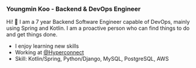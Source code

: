 ### Youngmin Koo - Backend & DevOps Engineer

Hi! 👋 I am a 7 year Backend Software Engineer capable of DevOps, mainly using Spring and Kotlin. I am a proactive person who can find things to do and get things done.

- I enjoy learning new skills
- Working at [@Hyperconnect](https://github.com/hyperconnect)
- Skill: Kotlin/Spring, Python/Django, MySQL, PostgreSQL, AWS

<!--
**youngminz/youngminz** is a ✨ _special_ ✨ repository because its `README.md` (this file) appears on your GitHub profile.

Here are some ideas to get you started:

- 🔭 I’m currently working on ...
- 🌱 I’m currently learning ...
- 👯 I’m looking to collaborate on ...
- 🤔 I’m looking for help with ...
- 💬 Ask me about ...
- 📫 How to reach me: ...
- 😄 Pronouns: ...
- ⚡ Fun fact: ...
-->
